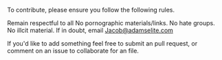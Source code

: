To contribute, please ensure you follow the following rules.

Remain respectful to all
No pornographic materials/links.
No hate groups.
No illcit material.
If in doubt, email Jacob@adamselite.com

If you'd like to add something feel free to submit an pull request, or comment on an issue to collaborate for an file.
